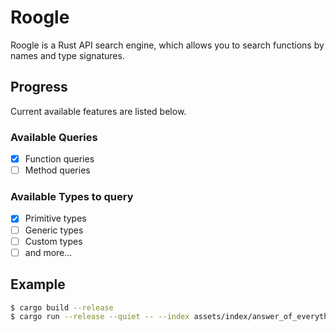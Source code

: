 # Roogle
Roogle is a Rust API search engine, which allows you to search functions by names and type signatures.

## Progress
Current available features are listed below.

### Available Queries
- [x] Function queries
- [ ] Method queries

### Available Types to query
- [x] Primitive types
- [ ] Generic types
- [ ] Custom types
- [ ] and more...

## Example
```sh
$ cargo build --release
$ cargo run --release --quiet -- --index assets/index/answer_of_everything.json --query assets/query/answer_of_everything.json
```
